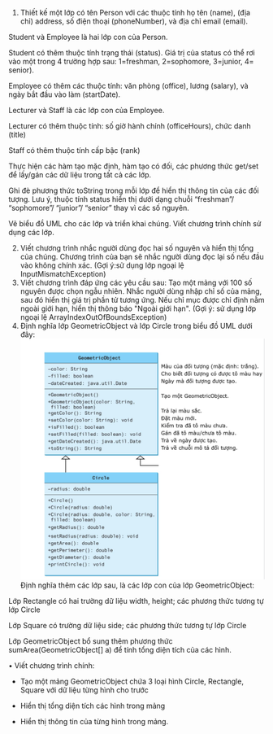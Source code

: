 1. Thiết kế một lớp có tên Person với các thuộc tính họ tên (name), (địa chỉ) address, số điện thoại (phoneNumber), và địa chỉ email (email).

Student và Employee là hai lớp con của Person.

Student có thêm thuộc tính trạng thái (status). Giá trị của status có thể rơi vào một trong 4 trường hợp sau: 1=freshman, 2=sophomore, 3=junior, 4= senior).

Employee có thêm các thuộc tính: văn phòng (office), lương (salary), và ngày bắt đầu vào làm (startDate).

Lecturer và Staff là các lớp con của Employee.

Lecturer có thêm thuộc tính: số giờ hành chính (officeHours), chức danh (title)

Staff có thêm thuộc tính cấp bậc (rank)

Thực hiện các hàm tạo mặc định, hàm tạo có đối, các phương thức get/set để lấy/gán các dữ liệu trong tất cả các lớp.

Ghi đè phương thức toString trong mỗi lớp để hiển thị thông tin của các đối tượng. Lưu ý, thuộc tính status hiển thị dưới dạng chuỗi “freshman”/ “sophomore”/ “junior”/ “senior” thay vì các số nguyên.

Vẽ biểu đồ UML cho các lớp và triển khai chúng. Viết chương trình chính sử dụng các lớp.

2. Viết chương trình nhắc người dùng đọc hai số nguyên và hiển thị tổng của chúng. Chương trình của bạn sẽ nhắc người dùng đọc lại số nếu đầu vào không chính xác. (Gợi ý:sử dụng lớp ngoại lệ InputMismatchException)
3. Viết chương trình đáp ứng các yêu cầu sau: Tạo một mảng với 100 số nguyên được chọn ngẫu nhiên. Nhắc người dùng nhập chỉ số của mảng, sau đó hiển thị giá trị phần tử tương ứng. Nếu chỉ mục được chỉ định nằm ngoài giới hạn, hiển thị thông báo "Ngoài giới hạn". (Gợi ý: sử dụng lớp ngoại lệ ArrayIndexOutOfBoundsException)
4. Định nghĩa lớp GeometricObject và lớp Circle trong biểu đồ UML dưới đây:
![img.png](img.png)
   Định nghĩa thêm các lớp sau, là các lớp con của lớp GeometricObject:

Lớp Rectangle có hai trường dữ liệu width, height; các phương thức tương tự lớp Circle

Lớp Square có trường dữ liệu side; các phương thức tương tự lớp Circle

Lớp GeometricObject bổ sung thêm phương thức sumArea(GeometricObject[] a) để tính tổng diện tích của các hình.

• Viết chương trình chính:

- Tạo một mảng GeometricObject chứa 3 loại hình Circle, Rectangle, Square với dữ liệu từng hình cho trước

- Hiển thị tổng diện tích các hình trong mảng

- Hiển thị thông tin của từng hình trong mảng.